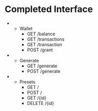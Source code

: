 # Completed Interface

- + Wallet
    - GET /balance
    - GET /transactions
    - GET /transaction
    - POST /grant
- + Generate
    - GET /generate
    - POST /generate
- + Presets
    - GET /
    - POST /
    - GET /{id}
    - DELETE /{id}